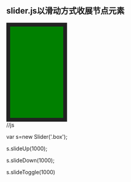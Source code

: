 ## slider.js以滑动方式收展节点元素

<div class='box' style='width:100px;height:200px;border:10px solid #222;padding:20px;background:green;'></div>
//js

var s=new Slider('.box');

s.slideUp(1000);

s.slideDown(1000);

s.slideToggle(1000)
